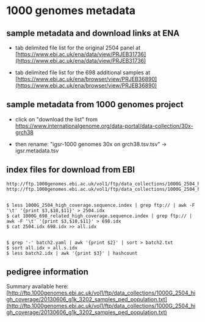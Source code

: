 # 1000 genomes metadata

## sample metadata and download links at ENA

- tab delimited file list for the original 2504 panel at [https://www.ebi.ac.uk/ena/data/view/PRJEB31736](https://www.ebi.ac.uk/ena/data/view/PRJEB31736)


- tab delimited file list for the 698 additional samples at [https://www.ebi.ac.uk/ena/browser/view/PRJEB36890](https://www.ebi.ac.uk/ena/browser/view/PRJEB36890)

## sample metadata from 1000 genomes project

- click on "download the list" from https://www.internationalgenome.org/data-portal/data-collection/30x-grch38

- then rename: "igsr-1000 genomes 30x on grch38.tsv.tsv" -> igsr.metadata.tsv

## index files for download from EBI

```
http://ftp.1000genomes.ebi.ac.uk/vol1/ftp/data_collections/1000G_2504_high_coverage/1000G_698_related_high_coverage.sequence.index
http://ftp.1000genomes.ebi.ac.uk/vol1/ftp/data_collections/1000G_2504_high_coverage/1000G_2504_high_coverage.sequence.index


$ less 1000G_2504_high_coverage.sequence.index | grep ftp:// | awk -F '\t' '{print $3,$10,$11}' > 2504.idx
$ cat 1000G_698_related_high_coverage.sequence.index | grep ftp:// | awk -F '\t' '{print $3,$10,$11}' > 698.idx
$ cat 2504.idx 698.idx >> all.idx


$ grep '-' batch2.yaml | awk '{print $2}' | sort > batch2.txt
$ sort all.idx > all.s.idx
$ less batch2.idx | awk '{print $3}' | hashcount
```


## pedigree information

Summary available here: [http://ftp.1000genomes.ebi.ac.uk/vol1/ftp/data_collections/1000G_2504_high_coverage/20130606_g1k_3202_samples_ped_population.txt](http://ftp.1000genomes.ebi.ac.uk/vol1/ftp/data_collections/1000G_2504_high_coverage/20130606_g1k_3202_samples_ped_population.txt)